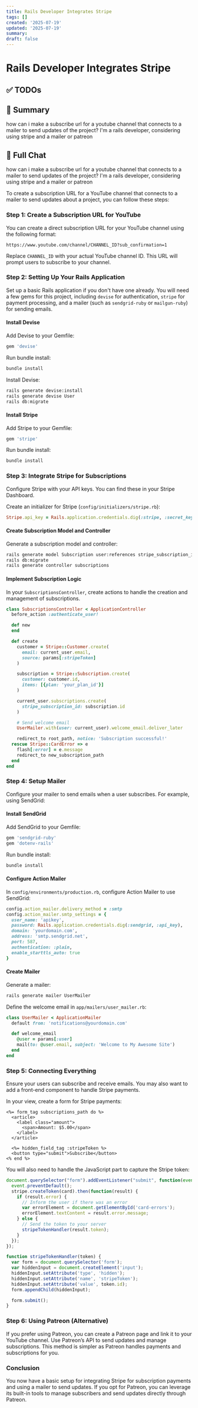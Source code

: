 ```yaml
---
title: Rails Developer Integrates Stripe
tags: []
created: '2025-07-19'
updated: '2025-07-19'
summary:
draft: false
---
```


# Rails Developer Integrates Stripe

## ✅ TODOs


## 📌 Summary
how can i make a subscribe url for a youtube channel that connects to a mailer to send updates of the project? I'm a rails developer, considering using stripe and a mailer or patreon

## 🧠 Full Chat


how can i make a subscribe url for a youtube channel that connects to a mailer to send updates of the project? I'm a rails developer, considering using stripe and a mailer or patreon



To create a subscription URL for a YouTube channel that connects to a mailer to send updates about a project, you can follow these steps:

### Step 1: Create a Subscription URL for YouTube
You can create a direct subscription URL for your YouTube channel using the following format:

```
https://www.youtube.com/channel/CHANNEL_ID?sub_confirmation=1
```

Replace `CHANNEL_ID` with your actual YouTube channel ID. This URL will prompt users to subscribe to your channel.

### Step 2: Setting Up Your Rails Application
Set up a basic Rails application if you don't have one already. You will need a few gems for this project, including `devise` for authentication, `stripe` for payment processing, and a mailer (such as `sendgrid-ruby` or `mailgun-ruby`) for sending emails.

#### Install Devise
Add Devise to your Gemfile:
```ruby
gem 'devise'
```
Run bundle install:
```sh
bundle install
```
Install Devise:
```sh
rails generate devise:install
rails generate devise User
rails db:migrate
```

#### Install Stripe
Add Stripe to your Gemfile:
```ruby
gem 'stripe'
```
Run bundle install:
```sh
bundle install
```

### Step 3: Integrate Stripe for Subscriptions
Configure Stripe with your API keys. You can find these in your Stripe Dashboard.

Create an initializer for Stripe (`config/initializers/stripe.rb`):
```ruby
Stripe.api_key = Rails.application.credentials.dig(:stripe, :secret_key)
```

#### Create Subscription Model and Controller
Generate a subscription model and controller:
```sh
rails generate model Subscription user:references stripe_subscription_id:string
rails db:migrate
rails generate controller subscriptions
```

#### Implement Subscription Logic
In your `SubscriptionsController`, create actions to handle the creation and management of subscriptions.

```ruby
class SubscriptionsController < ApplicationController
  before_action :authenticate_user!

  def new
  end

  def create
    customer = Stripe::Customer.create(
      email: current_user.email,
      source: params[:stripeToken]
    )

    subscription = Stripe::Subscription.create(
      customer: customer.id,
      items: [{plan: 'your_plan_id'}]
    )

    current_user.subscriptions.create(
      stripe_subscription_id: subscription.id
    )

    # Send welcome email
    UserMailer.with(user: current_user).welcome_email.deliver_later

    redirect_to root_path, notice: 'Subscription successful!'
  rescue Stripe::CardError => e
    flash[:error] = e.message
    redirect_to new_subscription_path
  end
end
```

### Step 4: Setup Mailer
Configure your mailer to send emails when a user subscribes. For example, using SendGrid:

#### Install SendGrid
Add SendGrid to your Gemfile:
```ruby
gem 'sendgrid-ruby'
gem 'dotenv-rails'
```
Run bundle install:
```sh
bundle install
```

#### Configure Action Mailer
In `config/environments/production.rb`, configure Action Mailer to use SendGrid:

```ruby
config.action_mailer.delivery_method = :smtp
config.action_mailer.smtp_settings = {
  user_name: 'apikey',
  password: Rails.application.credentials.dig(:sendgrid, :api_key),
  domain: 'yourdomain.com',
  address: 'smtp.sendgrid.net',
  port: 587,
  authentication: :plain,
  enable_starttls_auto: true
}
```

#### Create Mailer
Generate a mailer:
```sh
rails generate mailer UserMailer
```

Define the welcome email in `app/mailers/user_mailer.rb`:
```ruby
class UserMailer < ApplicationMailer
  default from: 'notifications@yourdomain.com'

  def welcome_email
    @user = params[:user]
    mail(to: @user.email, subject: 'Welcome to My Awesome Site')
  end
end
```

### Step 5: Connecting Everything
Ensure your users can subscribe and receive emails. You may also want to add a front-end component to handle Stripe payments.

In your view, create a form for Stripe payments:
```erb
<%= form_tag subscriptions_path do %>
  <article>
    <label class="amount">
      <span>Amount: $5.00</span>
    </label>
  </article>

  <%= hidden_field_tag :stripeToken %>
  <button type="submit">Subscribe</button>
<% end %>
```

You will also need to handle the JavaScript part to capture the Stripe token:
```js
document.querySelector("form").addEventListener("submit", function(event) {
  event.preventDefault();
  stripe.createToken(card).then(function(result) {
    if (result.error) {
      // Inform the user if there was an error
      var errorElement = document.getElementById('card-errors');
      errorElement.textContent = result.error.message;
    } else {
      // Send the token to your server
      stripeTokenHandler(result.token);
    }
  });
});

function stripeTokenHandler(token) {
  var form = document.querySelector('form');
  var hiddenInput = document.createElement('input');
  hiddenInput.setAttribute('type', 'hidden');
  hiddenInput.setAttribute('name', 'stripeToken');
  hiddenInput.setAttribute('value', token.id);
  form.appendChild(hiddenInput);

  form.submit();
}
```

### Step 6: Using Patreon (Alternative)
If you prefer using Patreon, you can create a Patreon page and link it to your YouTube channel. Use Patreon’s API to send updates and manage subscriptions. This method is simpler as Patreon handles payments and subscriptions for you.

### Conclusion
You now have a basic setup for integrating Stripe for subscription payments and using a mailer to send updates. If you opt for Patreon, you can leverage its built-in tools to manage subscribers and send updates directly through Patreon.